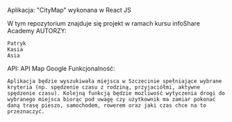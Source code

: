 Aplikacja: "CityMap" wykonana w React JS

W tym repozytorium znajduje się projekt w ramach kursu infoShare Academy
AUTORZY:

    Patryk
    Kasia
    Asia

API: API Map Google
Funkcjonalność:

    Aplikacja będzie wyszukiwała miejsca w Szczecinie spełniające wybrane kryteria (np. spędzenie czasu z rodziną, przyjaciółmi, aktywne spędzenie czasu). Kolejną funkcją będzie możliwość wytyczenia drogi do wybranego miejsca biorąc pod uwagę czy użytkownik ma zamiar pokonać daną trasę pieszo, samochodem, rowerem oraz jaki czas chce na to przeznaczyć.